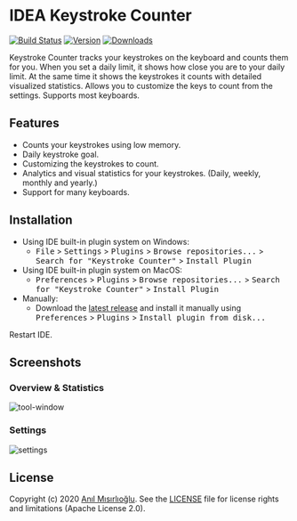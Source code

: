 IDEA Keystroke Counter
=======

[![Build Status][build-badge]][actions]
[![Version][version-badge]][plugin]
[![Downloads][downloads-badge]][plugin]

<!-- Plugin description start -->

Keystroke Counter tracks your keystrokes on the keyboard and counts them 
for you. When you set a daily limit, it shows how close you are to your 
daily limit. At the same time it shows the keystrokes it counts with 
detailed visualized statistics. Allows you to customize the keys to count from the 
settings. Supports most keyboards.

Features
--------
+ Counts your keystrokes using low memory.
+ Daily keystroke goal.
+ Customizing the keystrokes to count.
+ Analytics and visual statistics for your keystrokes. (Daily, weekly, monthly and yearly.)
+ Support for many keyboards.

Installation
------------
- Using IDE built-in plugin system on Windows:
    - <kbd>File</kbd> > <kbd>Settings</kbd> > <kbd>Plugins</kbd> > <kbd>Browse repositories...</kbd> > <kbd>Search for "Keystroke Counter"</kbd> > <kbd>Install Plugin</kbd>
- Using IDE built-in plugin system on MacOS:
    - <kbd>Preferences</kbd> > <kbd>Plugins</kbd> > <kbd>Browse repositories...</kbd> > <kbd>Search for "Keystroke Counter"</kbd> > <kbd>Install Plugin</kbd>
- Manually:
    - Download the [latest release][latest-release] and install it manually using <kbd>Preferences</kbd> > <kbd>Plugins</kbd> > <kbd>Install plugin from disk...</kbd>

Restart IDE.

Screenshots
-----------

### Overview & Statistics
![tool-window](https://user-images.githubusercontent.com/20264712/101558687-83abfe80-39d0-11eb-86b1-bc5d1966bd12.png)

### Settings
![settings](https://user-images.githubusercontent.com/20264712/101558806-cd94e480-39d0-11eb-9475-c1cd29abe719.png)

License
-------
Copyright (c) 2020 [Anıl Mısırlıoğlu][github]. See the [LICENSE](./LICENSE) file for license rights and limitations (Apache License 2.0).

[actions]: https://github.com/anilmisirlioglu/idea-keystroke-counter/actions
[build-badge]: https://github.com/anilmisirlioglu/idea-keystroke-counter/workflows/Build/badge.svg
[latest-release]: https://github.com/anilmisirlioglu/idea-keystroke-counter/releases/latest
[github]: https://github.com/anilmisirlioglu
[plugin]: https://plugins.jetbrains.com/plugin/15538
[version-badge]: https://img.shields.io/jetbrains/plugin/v/15538
[downloads-badge]: https://img.shields.io/jetbrains/plugin/d/15538

<!-- Plugin description end -->